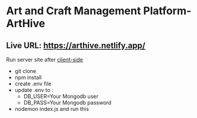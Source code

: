 # Art and Craft Management Platform-ArtHive

## Live URL: https://arthive.netlify.app/
Run server site after  [client-side](https://github.com/Monwar23/project-10-client)
- git clone
- npm install
- create .env file
- update .env to :
  - DB_USER=Your Mongodb user <br/>
  - DB_PASS=Your Mongodb password
- nodemon index.js and run this
